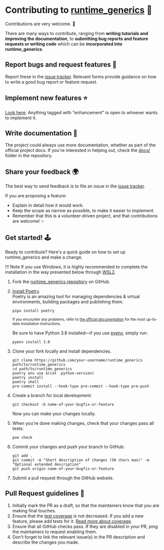 
# Contributing to [runtime_generics](https://github.com/bswck/runtime_generics) 🎉
Contributions are very welcome. 🚀

There are many ways to contribute, ranging from **writing tutorials and improving the documentation**, to **submitting bug reports and feature requests or writing code** which can be **incorporated into runtime_generics**.

## Report bugs and request features 🐛
Report these in the [issue tracker](https://github.com/bswck/runtime_generics/issues).
Relevant forms provide guidance on how to write a good bug report or feature request.

## Implement new features ⭐
[Look here](https://github.com/bswck/runtime_generics/issues?q=is%3Aopen+label%3Aenhancement+sort%3Aupdated-desc).
Anything tagged with "enhancement" is open to whoever wants to implement it.

## Write documentation 📖
The project could always use more documentation, whether as part of the official project
docs. If you're interested in helping out, check the [docs/](https://github.com/bswck/runtime_generics/tree/HEAD/docs) folder in the repository.

## Share your feedback 🌍
The best way to send feedback is to file an issue in the [issue tracker](https://github.com/bswck/runtime_generics).

If you are proposing a feature:

-   Explain in detail how it would work.
-   Keep the scope as narrow as possible, to make it easier to implement.
-   Remember that this is a volunteer-driven project, and that contributions are
    welcome! ✨

## Get started! 🕹️

Ready to contribute? Here's a quick guide on how to set up runtime_generics and make a change.



!!! Note
    If you use Windows, it is highly recommended to complete the installation in the way presented below through [WSL2](https://learn.microsoft.com/en-us/windows/wsl/install).



1.  Fork the [runtime_generics repository](https://github.com/bswck/runtime_generics) on GitHub.

1.  [Install Poetry](https://python-poetry.org/docs/#installation).<br/>
    Poetry is an amazing tool for managing dependencies & virtual environments, building packages and publishing them.

    ```shell
    pipx install poetry
    ```

    <sub>If you encounter any problems, refer to [the official documentation](https://python-poetry.org/docs/#installation) for the most up-to-date installation instructions.</sub>

    Be sure to have Python 3.8 installed—if you use [pyenv](https://github.com/pyenv/pyenv#readme), simply run:

    ```shell
    pyenv install 3.8
    ```

1.  Clone your fork locally and install dependencies.

    ```shell
    git clone https://github.com/your-username/runtime_generics path/to/runtime_generics
    cd path/to/runtime_generics
    poetry env use $(cat .python-version)
    poetry install
    poetry shell
    pre-commit install --hook-type pre-commit --hook-type pre-push
    ```


1.  Create a branch for local development:

    ```shell
    git checkout -b name-of-your-bugfix-or-feature
    ```

    Now you can make your changes locally.

1.  When you're done making changes, check that your changes pass all tests:

    ```shell
    poe check
    ```

1.  Commit your changes and push your branch to GitHub:

    ```shell
    git add .
    git commit -m "Short description of changes (50 chars max)" -m "Optional extended description"
    git push origin name-of-your-bugfix-or-feature
    ```

1.  Submit a pull request through the GitHub website.


## Pull Request guidelines 📝
1. Initially mark the PR as a draft, so that the maintainers know that you are making final touches.
2. Ensure that the [test coverage](https://coverage-badge.samuelcolvin.workers.dev/redirect/bswck/runtime_generics) is not decreased. If you add a new feature, please add tests for it. [Read more about coverage](https://coverage.readthedocs.io/en/latest/index.html).
3. Ensure that all GitHub checks pass. If they are disabled in your PR, ping the maintainers to request enabling them.
4. Don't forget to link the relevant issue(s) in the PR description and describe the changes you made.
